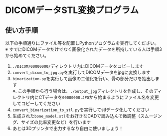 # DICOMデータSTL変換プログラム
## 使い方手順
以下の手順通りにファイル等を配置しPythonプログラムを実行してください。  
※ すでにDICOMデータだけでなく画像化されたデータを所持している人は手順3から始めてください。
1. `./DICOM/00000000/`ディレクトリ内にDICOMデータをコピーします
2. `convert_dicom_to_jpg.py`を実行してDICOMデータをjpgに変換します
3. `binarization.py`を実行して画像の二値化を行い、骨の部分だけを抽出します  
   ※. この手順から行う場合は、`./output_jpg`ディレクトリを作成し、そのディレクトリ内にCTデータを`00000000.JPG`から始まるようにファイル名を変更してコピーしてください
4. `convert_binarization_to_stl.py`を実行してstlデータ化してください
5. 生成された`bone_model.stl`をお好きなCADで読み込んで微調整（スムージング、サイズの比率変更など）を行います
6. あとは3Dプリンタで出力するなり自由に使いましょう！